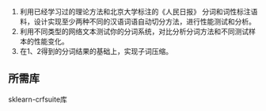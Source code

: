 1. 利用已经学习过的理论方法和北京大学标注的《人民日报》 分词和词性标注语料，设计实现至少两种不同的汉语词语自动切分方法，进行性能测试和分析。
2. 利用不同类型的网络文本测试你的分词系统，对比分析分词方法和不同测试样本的性能变化。
3. 在1、2得到的分词结果的基础上，实现子词压缩。
## 所需库
sklearn-crfsuite库
